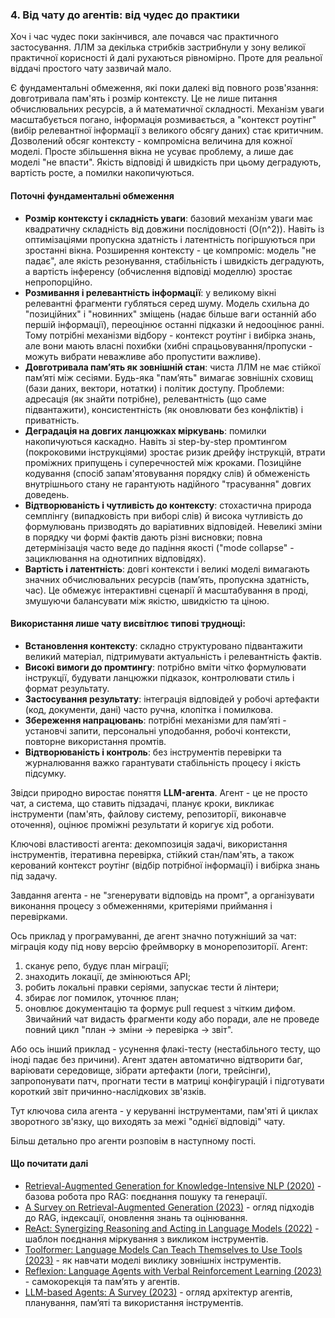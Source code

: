 ### 4. Від чату до агентів: від чудес до практики

Хоч і час чудес поки закінчився, але почався час практичного застосування. ЛЛМ за декілька стрибків застрибнули у зону великої практичної корисності й далі рухаються рівномірно. Проте для реальної віддачі простого чату зазвичай мало. 

Є фундаментальні обмеження, які поки далекі від повного розв'язання: довготривала пам'ять і розмір контексту. Це не лише питання обчислювальних ресурсів, а й математичної складності. Механізм уваги масштабується погано, інформація розмивається, а "контекст роутінг" (вибір релевантної інформації з великого обсягу даних) стає критичним. Дозволений обсяг контексту - компромісна величина для кожної моделі. Просте збільшення вікна не усуває проблему, а лише дає моделі "не впасти". Якість відповіді й швидкість при цьому деградують, вартість росте, а помилки накопичуються.

#### Поточні фундаментальні обмеження

- **Розмір контексту і складність уваги**: базовий механізм уваги має квадратичну складність від довжини послідовності (O(n^2)). Навіть із оптимізаціями пропускна здатність і латентність погіршуються при зростанні вікна. Розширення контексту - це компроміс: модель "не падає", але якість резонування, стабільність і швидкість деградують, а вартість інференсу (обчислення відповіді моделлю) зростає непропорційно.
- **Розмивання і релевантність інформації**: у великому вікні релевантні фрагменти губляться серед шуму. Модель схильна до "позиційних" і "новинних" зміщень (надає більше ваги останній або першій інформації), переоцінює останні підказки й недооцінює ранні. Тому потрібні механізми відбору - контекст роутінг і вибірка знань, але вони мають власні похибки (хибні спрацьовування/пропуски - можуть вибрати неважливе або пропустити важливе).
- **Довготривала пам’ять як зовнішній стан**: чиста ЛЛМ не має стійкої пам’яті між сесіями. Будь-яка "пам’ять" вимагає зовнішніх сховищ (бази даних, вектори, нотатки) і політик доступу. Проблеми: адресація (як знайти потрібне), релевантність (що саме підвантажити), консистентність (як оновлювати без конфліктів) і приватність.
- **Деградація на довгих ланцюжках міркувань**: помилки накопичуються каскадно. Навіть зі step-by-step промтингом (покроковими інструкціями) зростає ризик дрейфу інструкцій, втрати проміжних припущень і суперечностей між кроками. Позиційне кодування (спосіб запам'ятовування порядку слів) й обмеженість внутрішнього стану не гарантують надійного "трасування" довгих доведень.
- **Відтворюваність і чутливість до контексту**: стохастична природа семплінгу (випадковість при виборі слів) й висока чутливість до формулювань призводять до варіативних відповідей. Невеликі зміни в порядку чи формі фактів дають різні висновки; повна детермінізація часто веде до падіння якості ("mode collapse" - зациклювання на однотипних відповідях).
- **Вартість і латентність**: довгі контексти і великі моделі вимагають значних обчислювальних ресурсів (пам’ять, пропускна здатність, час). Це обмежує інтерактивні сценарії й масштабування в проді, змушуючи балансувати між якістю, швидкістю та ціною.

#### Використання лише чату висвітлює типові труднощі:

- **Встановлення контексту**: складно структуровано підвантажити великий матеріал, підтримувати актуальність і релевантність фактів.
- **Високі вимоги до промтингу**: потрібно вміти чітко формулювати інструкції, будувати ланцюжки підказок, контролювати стиль і формат результату.
- **Застосування результату**: інтеграція відповідей у робочі артефакти (код, документи, дані) часто ручна, клопітка і помилкова.
- **Збереження напрацювань**: потрібні механізми для пам’яті - установчі запити, персональні уподобання, робочі контексти, повторне використання промтів.
- **Відтворюваність і контроль**: без інструментів перевірки та журналювання важко гарантувати стабільність процесу і якість підсумку.

Звідси природно виростає поняття **LLM-агента**. Агент - це не просто чат, а система, що ставить підзадачі, планує кроки, викликає інструменти (пам'ять, файлову систему, репозиторії, виконавче оточення), оцінює проміжні результати й коригує хід роботи. 

Ключові властивості агента: декомпозиція задачі, використання інструментів, ітеративна перевірка, стійкий стан/пам'ять, а також керований контекст роутінг (відбір потрібної інформації) і вибірка знань під задачу. 

Завдання агента - не "згенерувати відповідь на промт", а організувати виконання процесу з обмеженнями, критеріями приймання і перевірками.

Ось приклад у програмуванні, де агент значно потужніший за чат: міграція коду під нову версію фреймворку в монорепозиторії. Агент:
1) сканує репо, будує план міграції;
2) знаходить локації, де змінюються API;
3) робить локальні правки серіями, запускає тести й лінтери;
4) збирає лог помилок, уточнює план;
5) оновлює документацію та формує pull request з чітким дифом.
Звичайний чат видасть фрагменти коду або поради, але не проведе повний цикл "план → зміни → перевірка → звіт".

Або ось інший приклад - усунення флакі-тесту (нестабільного тесту, що іноді падає без причини). Агент здатен автоматично відтворити баг, варіювати середовище, зібрати артефакти (логи, трейсінги), запропонувати патч, прогнати тести в матриці конфігурацій і підготувати короткий звіт причинно-наслідкових зв'язків. 

Тут ключова сила агента - у керуванні інструментами, пам'яті й циклах зворотного зв'язку, що виходять за межі "однієї відповіді" чату. 

Більш детально про агенти розповім в наступному пості.



#### Що почитати далі

- [Retrieval-Augmented Generation for Knowledge-Intensive NLP (2020)](https://arxiv.org/abs/2005.11401) - базова робота про RAG: поєднання пошуку та генерації.
- [A Survey on Retrieval-Augmented Generation (2023)](https://arxiv.org/abs/2312.10997) - огляд підходів до RAG, індексації, оновлення знань та оцінювання.
- [ReAct: Synergizing Reasoning and Acting in Language Models (2022)](https://arxiv.org/abs/2210.03629) - шаблон поєднання міркування з викликом інструментів.
- [Toolformer: Language Models Can Teach Themselves to Use Tools (2023)](https://arxiv.org/abs/2302.04761) - як навчати моделі виклику зовнішніх інструментів.
- [Reflexion: Language Agents with Verbal Reinforcement Learning (2023)](https://arxiv.org/abs/2303.11366) - самокорекція та пам’ять у агентів.
- [LLM-based Agents: A Survey (2023)](https://arxiv.org/abs/2308.11432) - огляд архітектур агентів, планування, пам’яті та використання інструментів.

